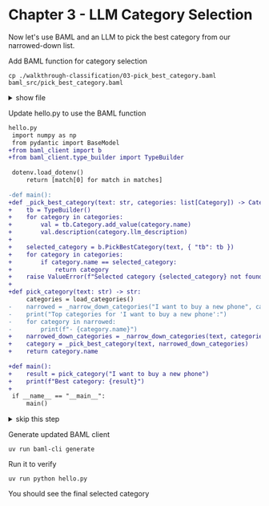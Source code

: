 # Chapter 3 - LLM Category Selection

Now let's use BAML and an LLM to pick the best category from our narrowed-down list.

Add BAML function for category selection

    cp ./walkthrough-classification/03-pick_best_category.baml baml_src/pick_best_category.baml

<details>
<summary>show file</summary>

```rust
// ./walkthrough-classification/03-pick_best_category.baml
enum Category {
    @@dynamic
}

function PickBestCategory(text: string) -> Category {
    client "openai/gpt-4o-mini"
    prompt #"
        Which category best describes the following text?

        {{ ctx.output_format }}

        {{ _.role('user') }}
        {{ text }}
    "#
}

test TestName {
  functions [PickBestCategory]
  type_builder {
    dynamic enum Category {
        Category1 @description(#"
            for placeholder text
        "#)
        Category2 @description(#"
            for debug logs
        "#)
        Category3 @description(#"
            for error logs
        "#)
    }
  }
  args {
    text #"
      hello world
    "#
  }
}
```

</details>

Update hello.py to use the BAML function

```diff
hello.py
 import numpy as np
 from pydantic import BaseModel
+from baml_client import b
+from baml_client.type_builder import TypeBuilder
 
 dotenv.load_dotenv()
     return [match[0] for match in matches]
 
-def main():
+def _pick_best_category(text: str, categories: list[Category]) -> Category:
+    tb = TypeBuilder()
+    for category in categories:
+        val = tb.Category.add_value(category.name)
+        val.description(category.llm_description)
+
+    selected_category = b.PickBestCategory(text, { "tb": tb })
+    for category in categories:
+        if category.name == selected_category:
+            return category
+    raise ValueError(f"Selected category {selected_category} not found in categories")
+
+def pick_category(text: str) -> str:
     categories = load_categories()
-    narrowed = _narrow_down_categories("I want to buy a new phone", categories)
-    print("Top categories for 'I want to buy a new phone':")
-    for category in narrowed:
-        print(f"- {category.name}")
+    narrowed_down_categories = _narrow_down_categories(text, categories)
+    category = _pick_best_category(text, narrowed_down_categories)
+    return category.name
 
+def main():
+    result = pick_category("I want to buy a new phone")
+    print(f"Best category: {result}")
+
 if __name__ == "__main__":
     main()
```

<details>
<summary>skip this step</summary>

    cp ./walkthrough-classification/03-hello.py hello.py

</details>

Generate updated BAML client

    uv run baml-cli generate

Run it to verify

    uv run python hello.py

You should see the final selected category

